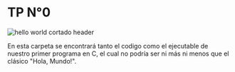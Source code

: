 # TP N°0
![hello world cortado header](https://user-images.githubusercontent.com/81933626/115105629-8c8c7e00-9f36-11eb-919b-8a2b8b907672.jpeg)

En esta carpeta se encontrará tanto el codigo como el ejecutable de nuestro primer programa en C, el cual no podría ser ni más ni menos que el clásico "Hola, Mundo!".
